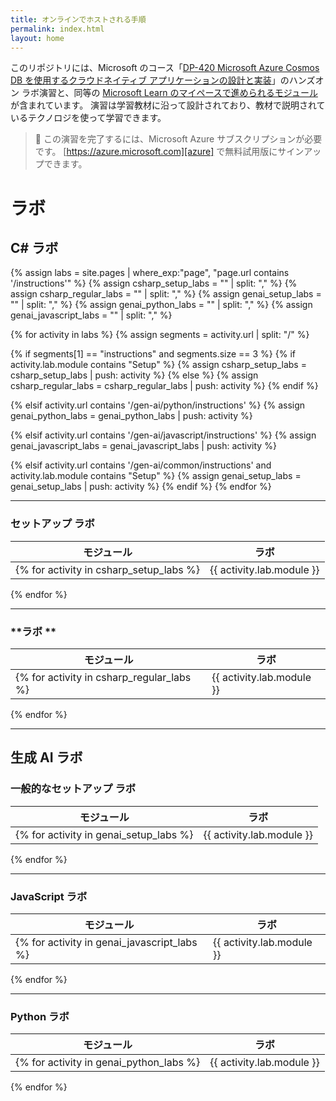 ```yaml
---
title: オンラインでホストされる手順
permalink: index.html
layout: home
---
```


このリポジトリには、Microsoft のコース「[DP-420 Microsoft Azure Cosmos DB を使用するクラウドネイティブ アプリケーションの設計と実装][course-description]」のハンズオン ラボ演習と、同等の [Microsoft Learn のマイペースで進められるモジュール][learn-collection]が含まれています。 演習は学習教材に沿って設計されており、教材で説明されているテクノロジを使って学習できます。

> &#128221; この演習を完了するには、Microsoft Azure サブスクリプションが必要です。 [https://azure.microsoft.com][azure] で無料試用版にサインアップできます。

# ラボ

## C# ラボ

{% assign labs = site.pages | where_exp:"page", "page.url contains '/instructions'" %} {% assign csharp_setup_labs = "" | split: "," %} {% assign csharp_regular_labs = "" | split: "," %} {% assign genai_setup_labs = "" | split: "," %} {% assign genai_python_labs = "" | split: "," %} {% assign genai_javascript_labs = "" | split: "," %}

{% for activity in labs %} {% assign segments = activity.url | split: "/" %}

  {% if segments[1] == "instructions" and segments.size == 3 %} {% if activity.lab.module contains "Setup" %} {% assign csharp_setup_labs = csharp_setup_labs | push: activity %} {% else %} {% assign csharp_regular_labs = csharp_regular_labs | push: activity %} {% endif %}
  
  {% elsif activity.url contains '/gen-ai/python/instructions' %} {% assign genai_python_labs = genai_python_labs | push: activity %}
  
  {% elsif activity.url contains '/gen-ai/javascript/instructions' %} {% assign genai_javascript_labs = genai_javascript_labs | push: activity %}
  
  {% elsif activity.url contains '/gen-ai/common/instructions' and activity.lab.module contains "Setup" %} {% assign genai_setup_labs = genai_setup_labs | push: activity %} {% endif %} {% endfor %}

---

### **セットアップ ラボ**

| モジュール | ラボ |
| --- | --- |
{% for activity in csharp_setup_labs %}| {{ activity.lab.module }} | [{{ activity.lab.title }}]({{ site.github.url }}{{ activity.url }}) |  
{% endfor %}

---

### **ラボ **

| モジュール | ラボ |
| --- | --- |
{% for activity in csharp_regular_labs %}| {{ activity.lab.module }} | [{{ activity.lab.title }}]({{ site.github.url }}{{ activity.url }}) |  
{% endfor %}

---

## **生成 AI ラボ**

### **一般的なセットアップ ラボ**

| モジュール | ラボ |
| --- | --- |
{% for activity in genai_setup_labs %}| {{ activity.lab.module }} | [{{ activity.lab.title }}]({{ site.github.url }}{{ activity.url }}) |  
{% endfor %}

---

### **JavaScript ラボ**

| モジュール | ラボ |
| --- | --- |
{% for activity in genai_javascript_labs %}| {{ activity.lab.module }} | [{{ activity.lab.title }}]({{ site.github.url }}{{ activity.url }}) |  
{% endfor %}

---

### **Python ラボ**

| モジュール | ラボ |
| --- | --- |
{% for activity in genai_python_labs %}| {{ activity.lab.module }} | [{{ activity.lab.title }}]({{ site.github.url }}{{ activity.url }}) |  
{% endfor %}

[azure]: https://azure.microsoft.com
[course-description]: https://docs.microsoft.com/learn/certifications/courses/dp-420t00
[learn-collection]: https://docs.microsoft.com/users/msftofficialcurriculum-4292/collections/1k8wcz8zooj2nx
